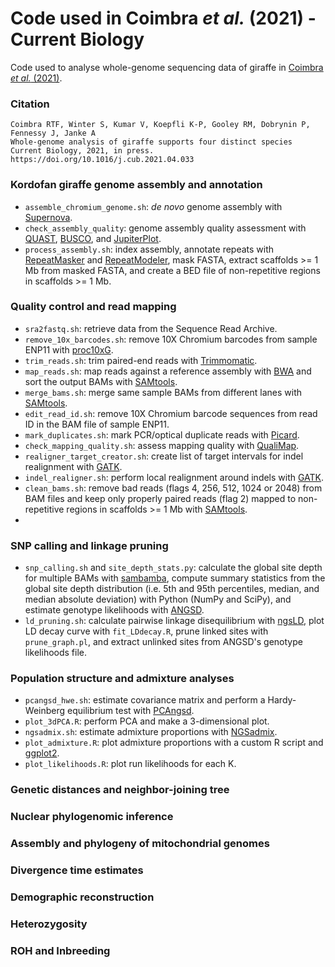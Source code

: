 # Code used in Coimbra *et al.* (2021) - Current Biology

Code used to analyse whole-genome sequencing data of giraffe in [Coimbra *et al.* (2021)](https://doi.org/10.1016/j.cub.2021.04.033).

### Citation

    Coimbra RTF, Winter S, Kumar V, Koepfli K-P, Gooley RM, Dobrynin P, Fennessy J, Janke A
    Whole-genome analysis of giraffe supports four distinct species
    Current Biology, 2021, in press. https://doi.org/10.1016/j.cub.2021.04.033

### Kordofan giraffe genome assembly and annotation

- `assemble_chromium_genome.sh`: *de novo* genome assembly with [Supernova](https://support.10xgenomics.com/de-novo-assembly/software/overview/latest/welcome).
- `check_assembly_quality`: genome assembly quality assessment with [QUAST](http://quast.sourceforge.net/index.html), [BUSCO](https://busco.ezlab.org/), and [JupiterPlot](https://github.com/JustinChu/JupiterPlot/tree/1.0).
- `process_assembly.sh`: index assembly, annotate repeats with [RepeatMasker](http://www.repeatmasker.org/) and [RepeatModeler](http://www.repeatmasker.org/RepeatModeler/), mask FASTA, extract scaffolds >= 1 Mb from masked FASTA, and create a BED file of non-repetitive regions in scaffolds >= 1 Mb.

### Quality control and read mapping

- `sra2fastq.sh`: retrieve data from the Sequence Read Archive.
- `remove_10x_barcodes.sh`: remove 10X Chromium barcodes from sample ENP11 with [proc10xG](https://github.com/ucdavis-bioinformatics/proc10xG).
- `trim_reads.sh`: trim paired-end reads with [Trimmomatic](http://www.usadellab.org/cms/?page=trimmomatic).
- `map_reads.sh`: map reads against a reference assembly with [BWA](https://github.com/lh3/bwa) and sort the output BAMs with [SAMtools](https://www.htslib.org/).
- `merge_bams.sh`: merge same sample BAMs from different lanes with [SAMtools](https://www.htslib.org/).
- `edit_read_id.sh`: remove 10X Chromium barcode sequences from read ID in the BAM file of sample ENP11.
- `mark_duplicates.sh`: mark PCR/optical duplicate reads with [Picard](https://broadinstitute.github.io/picard/).
- `check_mapping_quality.sh`: assess mapping quality with [QualiMap](http://qualimap.bioinfo.cipf.es/).
- `realigner_target_creator.sh`: create list of target intervals for indel realignment with [GATK](https://software.broadinstitute.org/gatk/).
- `indel_realigner.sh`: perform local realignment around indels with [GATK](https://software.broadinstitute.org/gatk/).
- `clean_bams.sh`: remove bad reads (flags 4, 256, 512, 1024 or 2048) from BAM files and keep only properly paired reads (flag 2) mapped to non-repetitive regions in scaffolds >= 1 Mb with [SAMtools](https://www.htslib.org/).
-

### SNP calling and linkage pruning

- `snp_calling.sh` and `site_depth_stats.py`: calculate the global site depth for multiple BAMs with [sambamba](https://github.com/biod/sambamba), compute summary statistics from the global site depth distribution (i.e. 5th and 95th percentiles, median, and median absolute deviation) with Python (NumPy and SciPy), and estimate genotype likelihoods with [ANGSD](https://github.com/ANGSD/angsd).
- `ld_pruning.sh`: calculate pairwise linkage disequilibrium with [ngsLD](https://github.com/fgvieira/ngsLD), plot LD decay curve with `fit_LDdecay.R`, prune linked sites with `prune_graph.pl`, and extract unlinked sites from ANGSD's genotype likelihoods file.

### Population structure and admixture analyses

- `pcangsd_hwe.sh`: estimate covariance matrix and perform a Hardy-Weinberg equilibrium test with [PCAngsd](https://github.com/Rosemeis/pcangsd).
- `plot_3dPCA.R`: perform PCA and make a 3-dimensional plot.
- `ngsadmix.sh`: estimate admixture proportions with [NGSadmix](http://www.popgen.dk/software/index.php/NgsAdmix).
- `plot_admixture.R`: plot admixture proportions with a custom R script and [ggplot2](https://ggplot2.tidyverse.org/index.html).
- `plot_likelihoods.R`: plot run likelihoods for each K.

### Genetic distances and neighbor-joining tree

### Nuclear phylogenomic inference

### Assembly and phylogeny of mitochondrial genomes

### Divergence time estimates

### Demographic reconstruction

### Heterozygosity

### ROH and Inbreeding
